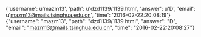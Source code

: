 {'username': u'mazm13', 'path': u'dzd1139/1139.html', 'answer': u'D', 'email': u'mazm13@mails.tsinghua.edu.cn', 'time': '2016-02-22:20:08:19'}
{"username": "mazm13", "path": "dzd1139/1139.html", "answer": "D", "email": "mazm13@mails.tsinghua.edu.cn", "time": "2016-02-22:20:08:27"}